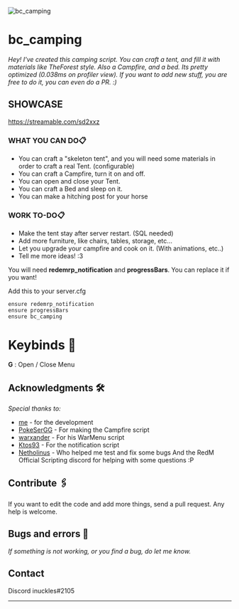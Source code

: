 ![bc_camping](https://i.imgur.com/8R5hQwa.png)
# bc_camping
 
_Hey! I've created this camping script. You can craft a tent, and fill it with materials like TheForest style. Also a Campfire, and a bed._
_Its pretty optimized (0.038ms on profiler view). If you want to add new stuff, you are free to do it, you can even do a PR. :)_
 
## SHOWCASE
https://streamable.com/sd2xxz

### WHAT YOU CAN DO📋
- You can craft a "skeleton tent", and you will need some materials in order to craft a real Tent. (configurable)
- You can craft a Campfire, turn it on and off.
- You can open and close your Tent.
- You can craft a Bed and sleep on it.
- You can make a hitching post for your horse

### WORK TO-DO📋
- Make the tent stay after server restart. (SQL needed)
- Add more furniture, like chairs, tables, storage, etc...
- Let you upgrade your campfire and cook on it. (With animations, etc..)
- Tell me more ideas! :3
 

You will need **redemrp_notification** and **progressBars**.
You can replace it if you want!

Add this to your server.cfg
```
ensure redemrp_notification
ensure progressBars
ensure bc_camping
```
 
# Keybinds 🔧
 
__G__ : Open / Close Menu


## Acknowledgments 🛠️
 
_Special thanks to:_
 
* [me](http://github.com/bcortezf) - for the development
* [PokeSerGG](https://github.com/PokeSerGG/RedM-Campfire) - For making the Campfire script
* [warxander](https://github.com/warxander/warmenu) - For his WarMenu script
* [Ktos93](https://github.com/Ktos93/redemrp_notification) - For the notification script
* [Netholinus](http://steamcommunity.com/id/Netholinus/) - Who helped me test and fix some bugs
And the RedM Official Scripting discord for helping with some questions :P
 
## Contribute 🖇️
 
If you want to edit the code and add more things, send a pull request. Any help is welcome.  
 
## Bugs and errors 🚀
 
_If something is not working, or you find a bug, do let me know._
 
## Contact
Discord inuckles#2105
 
---
